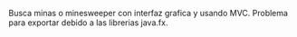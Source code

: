 Busca minas o minesweeper con interfaz grafica y usando MVC. Problema para exportar debido a las librerias java.fx.
